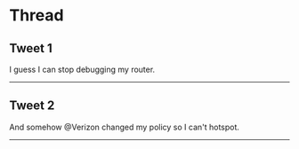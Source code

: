 # Thread

## Tweet 1

I guess I can stop debugging my router.

---

## Tweet 2

And somehow @Verizon changed my policy so I can't hotspot.

---

